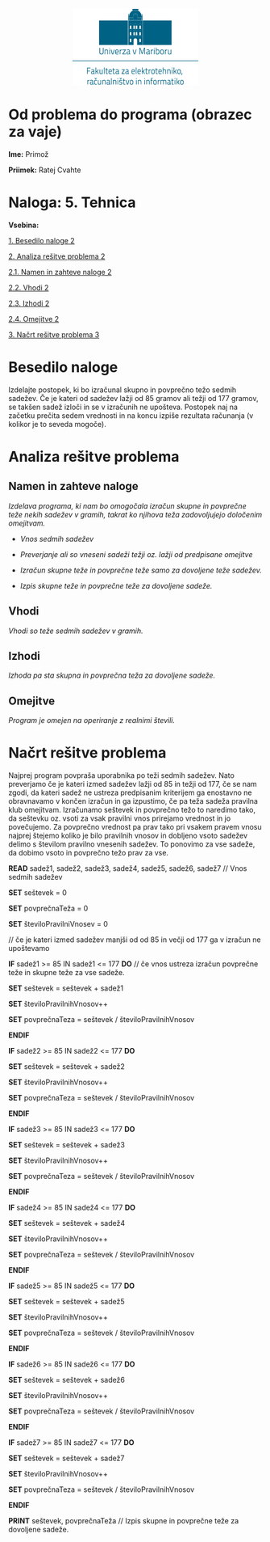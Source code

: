 <p align="center">
  <img width="250" height="150" src="media/9df5055488fae6703a7a88747656d4ee.png" />
</p>

# Od problema do programa (obrazec za vaje)

**Ime:** Primož

**Priimek:** Ratej Cvahte

# **Naloga:** 5. Tehnica

**Vsebina:**

[1. Besedilo naloge 2](#besedilo-naloge)

[2. Analiza rešitve problema 2](#_Toc433790091)

[2.1. Namen in zahteve naloge 2](#_Toc433790092)

[2.2. Vhodi 2](#_Toc433790093)

[2.3. Izhodi 2](#izhodi)

[2.4. Omejitve 2](#omejitve)

[3. Načrt rešitve problema 3](#_Toc433790096)

# Besedilo naloge

Izdelajte postopek, ki bo izračunal skupno in povprečno težo sedmih sadežev. Če
je kateri od sadežev lažji od 85 gramov ali težji od 177 gramov, se takšen sadež
izloči in se v izračunih ne upošteva. Postopek naj na začetku prečita sedem
vrednosti in na koncu izpiše rezultata računanja (v kolikor je to seveda
mogoče).

# Analiza rešitve problema

## Namen in zahteve naloge

*Izdelava programa, ki nam bo omogočala izračun skupne in povprečne teže nekih
sadežev v gramih, takrat ko njihova teža zadovoljujejo določenim omejitvam.*

-   *Vnos sedmih sadežev*

-   *Preverjanje ali so vneseni sadeži težji oz. lažji od predpisane omejitve*

-   *Izračun skupne teže in povprečne teže samo za dovoljene teže sadežev.*

-   *Izpis skupne teže in povprečne teže za dovoljene sadeže.*

## Vhodi

*Vhodi so teže sedmih sadežev v gramih.*

## Izhodi

*Izhoda pa sta skupna in povprečna teža za dovoljene sadeže.*

## Omejitve

*Program je omejen na operiranje z realnimi števili.*

# Načrt rešitve problema

Najprej program povpraša uporabnika po teži sedmih sadežev. Nato preverjamo če
je kateri izmed sadežev lažji od 85 in težji od 177, če se nam zgodi, da kateri
sadež ne ustreza predpisanim kriterijem ga enostavno ne obravnavamo v končen
izračun in ga izpustimo, če pa teža sadeža pravilna klub omejitvam. Izračunamo
seštevek in povprečno težo to naredimo tako, da seštevku oz. vsoti za vsak
pravilni vnos prirejamo vrednost in jo povečujemo. Za povprečno vrednost pa prav
tako pri vsakem pravem vnosu najprej štejemo koliko je bilo pravilnih vnosov in
dobljeno vsoto sadežev delimo s številom pravilno vnesenih sadežev. To ponovimo
za vse sadeže, da dobimo vsoto in povprečno težo prav za vse.

**READ** sadež1, sadež2, sadež3, sadež4, sadež5, sadež6, sadež7 // Vnos sedmih
sadežev

**SET** seštevek = 0

**SET** povprečnaTeža = 0

**SET** številoPravilniVnosev = 0

// če je kateri izmed sadežev manjši od od 85 in večji od 177 ga v izračun ne
upoštevamo

**IF** sadež1 \>= 85 IN sadež1 \<= 177 **DO**  // če vnos ustreza izračun
povprečne teže in skupne teže za vse sadeže.

**SET** seštevek = seštevek + sadež1

**SET** številoPravilnihVnosov++

**SET** povprečnaTeza = seštevek / številoPravilnihVnosov

**ENDIF**

**IF** sadež2 \>= 85 IN sadež2 \<= 177 **DO**

**SET** seštevek = seštevek + sadež2

**SET** številoPravilnihVnosov++

**SET** povprečnaTeza = seštevek / številoPravilnihVnosov

**ENDIF**

**IF** sadež3 \>= 85 IN sadež3 \<= 177 **DO**

**SET** seštevek = seštevek + sadež3

**SET** številoPravilnihVnosov++

**SET** povprečnaTeza = seštevek / številoPravilnihVnosov

**ENDIF**

**IF** sadež4 \>= 85 IN sadež4 \<= 177 **DO**

**SET** seštevek = seštevek + sadež4

**SET** številoPravilnihVnosov++

**SET** povprečnaTeza = seštevek / številoPravilnihVnosov

**ENDIF**

**IF** sadež5 \>= 85 IN sadež5 \<= 177 **DO**

**SET** seštevek = seštevek + sadež5

**SET** številoPravilnihVnosov++

**SET** povprečnaTeza = seštevek / številoPravilnihVnosov

**ENDIF**

**IF** sadež6 \>= 85 IN sadež6 \<= 177 **DO**

**SET** seštevek = seštevek + sadež6

**SET** številoPravilnihVnosov++

**SET** povprečnaTeza = seštevek / številoPravilnihVnosov

**ENDIF**

**IF** sadež7 \>= 85 IN sadež7 \<= 177 **DO**

**SET** seštevek = seštevek + sadež7

**SET** številoPravilnihVnosov++

**SET** povprečnaTeza = seštevek / številoPravilnihVnosov

**ENDIF**

**PRINT** seštevek, povprečnaTeža // Izpis skupne in povprečne teže za dovoljene
sadeže.
